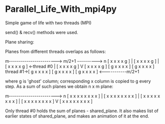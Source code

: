 # Parallel_Life_With_mpi4py
Simple game of life with two threads (MPI)

send() & recv() methods were used.

Plane sharing:

 Planes from different threads overlaps as follows:

   m------------------------>
   m/2+1 ---------->
 n [ x  x  x  x  g ]
 | [ x  x  x  x  g ]
 | [ x  x  x  x  g ] <-thread #0
 | [ x  x  x  x  g ]
 V [ x  x  x  x  g ]
            [ g  x  x  x  x ]
            [ g  x  x  x  x ]
 thread #1->[ g  x  x  x  x ]
            [ g  x  x  x  x ]
            [ g  x  x  x  x ]
            <-----------m/2+1

 where g is 'ghost' column; corresponding x column is copied to g every step.
 As a sum of such planes we obtain n x m plane:

   m------------------------>
 n [ x  x  x  x  x  x  x  x ]
 | [ x  x  x  x  x  x  x  x ]
 | [ x  x  x  x  x  x  x  x ]
 | [ x  x  x  x  x  x  x  x ]
 V [ x  x  x  x  x  x  x  x ]

Only thread #0 holds the sum of planes - shared_plane. It also makes list of earlier states of shared_plane, and makes an animation of it at the end.